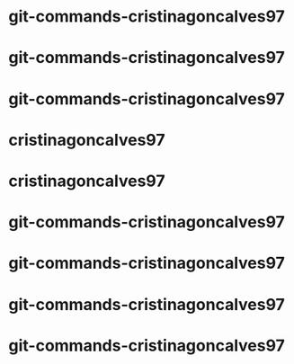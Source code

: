 # git-commands-cristinagoncalves97
# git-commands-cristinagoncalves97
# git-commands-cristinagoncalves97
# cristinagoncalves97
# cristinagoncalves97
# git-commands-cristinagoncalves97
# git-commands-cristinagoncalves97
# git-commands-cristinagoncalves97
# git-commands-cristinagoncalves97
